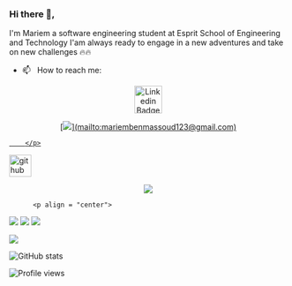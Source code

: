 ### Hi there 👋, 
I'm Mariem a software engineering student at Esprit School of Engineering and Technology
I'am always ready to engage in a new adventures and take on new challenges 🔥🔥



- 📫 &nbsp; How to reach me: &nbsp;
<p align="center">
    <a href="https://www.linkedin.com/in/maryem-ben-massaoud-605821197/">
  <img alt="Linkedin Badge" src="https://img.shields.io/badge/-LinkedIn-0e76a8?style=flat-square&logo=Linkedin&logoColor=white" width="50px">
  
    
<p align="center">
[<img src="https://img.shields.io/badge/gmail-%2312100E.svg?&style=for-the-badge&logo=gmail&logoColor=white&color=black" />](mailto:mariembenmassoud123@gmail.com)

        </p>
[<img src='https://cdn.jsdelivr.net/npm/simple-icons@3.0.1/icons/github.svg' alt='github' height='40'>](https://github.com/Mariem-BM) 

 </a>  
    </p>
<p align="center">
<a href="https://github.com/ryo-ma/github-profile-trophy)"> <img src="https://github-profile-trophy.vercel.app/?username=Mariem-BM"/> 
          </a></p>
          
          
          
          <p align = "center">
  
[<img src ="https://img.shields.io/badge/github-%23.svg?&style=for-the-badge&logo=github&logoColor=white%22&color=black">](https://github.com/Chadi7781) 
[<img src="https://img.shields.io/badge/linkedin-%2312100E.svg?&style=for-the-badge&logo=linkedin&logoColor=white&color=black" />](https://www.linkedin.com/in/chaditroudi)
[<img src="https://img.shields.io/badge/facebook-%2312100E.svg?&style=for-the-badge&logo=facebook&logoColor=white&color=black" />](https://www.facebook.com/shado.troudi)

[<img src="https://img.shields.io/badge/gmail-%2312100E.svg?&style=for-the-badge&logo=gmail&logoColor=white&color=black" />](mailto:chadi.troudi@esprit.tn)


</p>

          
          
   
![GitHub stats](https://github-readme-stats.vercel.app/api?username=Mariem-BM&show_icons=true)  

![Profile views](https://gpvc.arturio.dev/Mariem-BM)  

